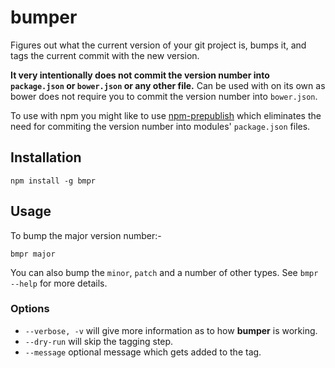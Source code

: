 # bumper

Figures out what the current version of your git project is, bumps it, and tags the current commit with the new version.

**It very intentionally does not commit the version number into `package.json` or `bower.json` or any other file.**  Can be used with  on its own as bower does not require you to commit the version number into `bower.json`.

To use with npm you might like to use [npm-prepublish](https://github.com/matthew-andrews/npm-prepublish) which eliminates the need for commiting the version number into modules' `package.json` files.

## Installation

```
npm install -g bmpr
```

## Usage

To bump the major version number:-

```
bmpr major
```

You can also bump the `minor`, `patch` and a number of other types.  See `bmpr --help` for more details.

### Options

- `--verbose, -v` will give more information as to how **bumper** is working.
- `--dry-run` will skip the tagging step.
- `--message` optional message which gets added to the tag.
